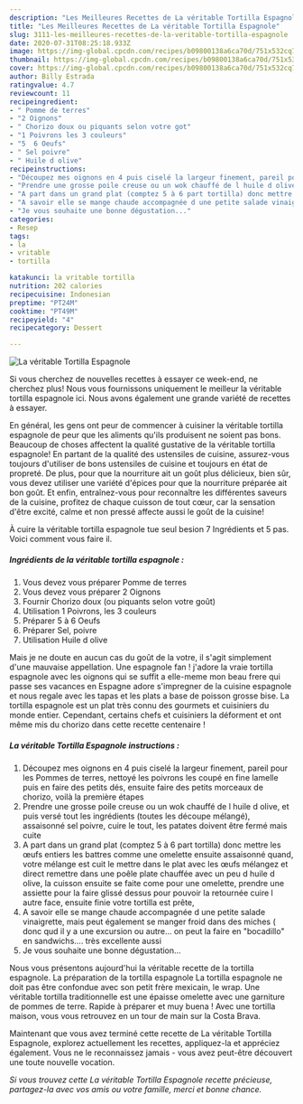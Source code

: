 ```yaml
---
description: "Les Meilleures Recettes de La véritable Tortilla Espagnole"
title: "Les Meilleures Recettes de La véritable Tortilla Espagnole"
slug: 3111-les-meilleures-recettes-de-la-veritable-tortilla-espagnole
date: 2020-07-31T08:25:18.933Z
image: https://img-global.cpcdn.com/recipes/b09800138a6ca70d/751x532cq70/la-veritable-tortilla-espagnole-photo-principale-de-la-recette.jpg
thumbnail: https://img-global.cpcdn.com/recipes/b09800138a6ca70d/751x532cq70/la-veritable-tortilla-espagnole-photo-principale-de-la-recette.jpg
cover: https://img-global.cpcdn.com/recipes/b09800138a6ca70d/751x532cq70/la-veritable-tortilla-espagnole-photo-principale-de-la-recette.jpg
author: Billy Estrada
ratingvalue: 4.7
reviewcount: 11
recipeingredient:
- " Pomme de terres"
- "2 Oignons"
- " Chorizo doux ou piquants selon votre got"
- "1 Poivrons les 3 couleurs"
- "5  6 Oeufs"
- " Sel poivre"
- " Huile d olive"
recipeinstructions:
- "Découpez mes oignons en 4 puis ciselé la largeur finement, pareil pour les Pommes de terres, nettoyé les poivrons les coupé en fine lamelle puis en faire des petits dés, ensuite faire des petits morceaux de chorizo, voilà la première étapes"
- "Prendre une grosse poile creuse ou un wok chauffé de l huile d olive, et puis versé tout les ingrédients (toutes les découpe mélangé), assaisonné sel poivre, cuire le tout, les patates doivent être fermé mais cuite"
- "A part dans un grand plat (comptez 5 à 6 part tortilla) donc mettre les œufs entiers les battres comme une omelette ensuite assaisonné quand, votre mélange est cuit le mettre dans le plat avec les œufs mélangez et direct remettre dans une poêle plate chauffée avec un peu d huile d olive, la cuisson ensuite se faite come pour une omelette, prendre une assiette pour la faire glissé dessus pour pouvoir la retournée cuire l autre face, ensuite finie votre tortilla est prête,"
- "A savoir elle se mange chaude accompagnée d une petite salade vinaigrette, mais peut également se manger froid dans des miches ( donc qud il y a une excursion ou autre... on peut la faire en &#34;bocadillo&#34; en sandwichs.... très excellente aussi"
- "Je vous souhaite une bonne dégustation..."
categories:
- Resep
tags:
- la
- vritable
- tortilla

katakunci: la vritable tortilla 
nutrition: 202 calories
recipecuisine: Indonesian
preptime: "PT24M"
cooktime: "PT49M"
recipeyield: "4"
recipecategory: Dessert

---
```



![La véritable Tortilla Espagnole](https://img-global.cpcdn.com/recipes/b09800138a6ca70d/751x532cq70/la-veritable-tortilla-espagnole-photo-principale-de-la-recette.jpg)

Si vous cherchez de nouvelles recettes à essayer ce week-end, ne cherchez plus! Nous vous fournissons uniquement le meilleur la véritable tortilla espagnole ici. Nous avons également une grande variété de recettes à essayer.

En général, les gens ont peur de commencer à cuisiner la véritable tortilla espagnole de peur que les aliments qu'ils produisent ne soient pas bons. Beaucoup de choses affectent la qualité gustative de la véritable tortilla espagnole! En partant de la qualité des ustensiles de cuisine, assurez-vous toujours d'utiliser de bons ustensiles de cuisine et toujours en état de propreté. De plus, pour que la nourriture ait un goût plus délicieux, bien sûr, vous devez utiliser une variété d'épices pour que la nourriture préparée ait bon goût. Et enfin, entraînez-vous pour reconnaître les différentes saveurs de la cuisine, profitez de chaque cuisson de tout cœur, car la sensation d'être excité, calme et non pressé affecte aussi le goût de la cuisine!

<!--inarticleads1-->

À cuire la véritable tortilla espagnole tue seul besion 7 Ingrédients et 5 pas. Voici comment vous faire il.

##### Ingrédients de la véritable tortilla espagnole :

1. Vous devez vous préparer  Pomme de terres
1. Vous devez vous préparer 2 Oignons
1. Fournir  Chorizo doux (ou piquants selon votre goût)
1. Utilisation 1 Poivrons, les 3 couleurs
1. Préparer 5 à 6 Oeufs
1. Préparer  Sel, poivre
1. Utilisation  Huile d olive


Mais je ne doute en aucun cas du goût de la votre, il s&#39;agit simplement d&#39;une mauvaise appellation. Une espagnole fan ! j&#39;adore la vraie tortilla espagnole avec les oignons qui se suffit a elle-meme mon beau frere qui passe ses vacances en Espagne adore s&#39;impregner de la cuisine espagnole et nous regale avec les tapas et les plats a base de poisson grosse bise. La tortilla espagnole est un plat très connu des gourmets et cuisiniers du monde entier. Cependant, certains chefs et cuisiniers la déforment et ont même mis du chorizo dans cette recette centenaire ! 

<!--inarticleads2-->

##### La véritable Tortilla Espagnole instructions :

1. Découpez mes oignons en 4 puis ciselé la largeur finement, pareil pour les Pommes de terres, nettoyé les poivrons les coupé en fine lamelle puis en faire des petits dés, ensuite faire des petits morceaux de chorizo, voilà la première étapes
1. Prendre une grosse poile creuse ou un wok chauffé de l huile d olive, et puis versé tout les ingrédients (toutes les découpe mélangé), assaisonné sel poivre, cuire le tout, les patates doivent être fermé mais cuite
1. A part dans un grand plat (comptez 5 à 6 part tortilla) donc mettre les œufs entiers les battres comme une omelette ensuite assaisonné quand, votre mélange est cuit le mettre dans le plat avec les œufs mélangez et direct remettre dans une poêle plate chauffée avec un peu d huile d olive, la cuisson ensuite se faite come pour une omelette, prendre une assiette pour la faire glissé dessus pour pouvoir la retournée cuire l autre face, ensuite finie votre tortilla est prête,
1. A savoir elle se mange chaude accompagnée d une petite salade vinaigrette, mais peut également se manger froid dans des miches ( donc qud il y a une excursion ou autre... on peut la faire en &#34;bocadillo&#34; en sandwichs.... très excellente aussi
1. Je vous souhaite une bonne dégustation...


Nous vous présentons aujourd&#39;hui la véritable recette de la tortilla espagnole. La préparation de la tortilla espagnole La tortilla espagnole ne doit pas être confondue avec son petit frère mexicain, le wrap. Une véritable tortilla traditionnelle est une épaisse omelette avec une garniture de pommes de terre. Rapide à préparer et muy buena ! Avec une tortilla maison, vous vous retrouvez en un tour de main sur la Costa Brava. 

<!--inarticleads1-->

<p>
Maintenant que vous avez terminé cette recette de La véritable Tortilla Espagnole, explorez actuellement les recettes, appliquez-la et appréciez également. Vous ne le reconnaissez jamais - vous avez peut-être découvert une toute nouvelle vocation.
</p>

<p>
<i>Si vous trouvez cette La véritable Tortilla Espagnole recette précieuse, partagez-la avec vos amis ou votre famille, merci et bonne chance.</i>
</p>
